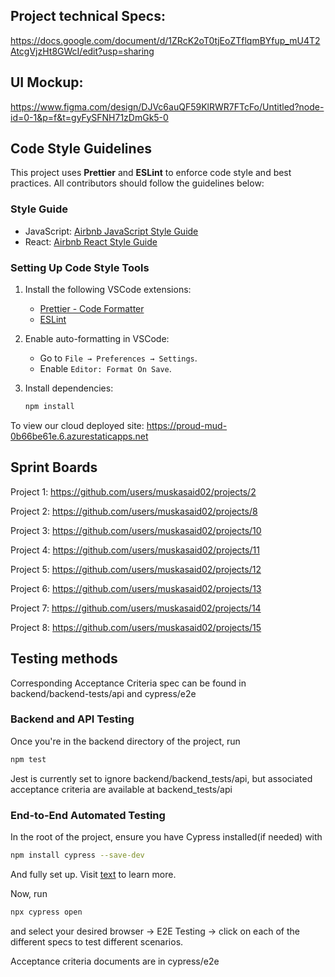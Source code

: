 ## Project technical Specs:

https://docs.google.com/document/d/1ZRcK2oT0tjEoZTflqmBYfup_mU4T2AtcgVjzHt8GWcI/edit?usp=sharing

## UI Mockup:

https://www.figma.com/design/DJVc6auQF59KlRWR7FTcFo/Untitled?node-id=0-1&p=f&t=gyFySFNH71zDmGk5-0

## Code Style Guidelines

This project uses **Prettier** and **ESLint** to enforce code style and best practices. All contributors should follow the guidelines below:

### Style Guide

- JavaScript: [Airbnb JavaScript Style Guide](https://airbnb.io/javascript/)
- React: [Airbnb React Style Guide](https://airbnb.io/javascript/react/)

### Setting Up Code Style Tools

1. Install the following VSCode extensions:
   - [Prettier - Code Formatter](https://marketplace.visualstudio.com/items?itemName=esbenp.prettier-vscode)
   - [ESLint](https://marketplace.visualstudio.com/items?itemName=dbaeumer.vscode-eslint)
2. Enable auto-formatting in VSCode:
   - Go to `File → Preferences → Settings`.
   - Enable `Editor: Format On Save`.
3. Install dependencies:

   ```bash
   npm install

   ```

To view our cloud deployed site: https://proud-mud-0b66be61e.6.azurestaticapps.net

## Sprint Boards

Project 1: https://github.com/users/muskasaid02/projects/2

Project 2: https://github.com/users/muskasaid02/projects/8

Project 3: https://github.com/users/muskasaid02/projects/10

Project 4: https://github.com/users/muskasaid02/projects/11

Project 5: https://github.com/users/muskasaid02/projects/12

Project 6: https://github.com/users/muskasaid02/projects/13

Project 7: https://github.com/users/muskasaid02/projects/14

Project 8: https://github.com/users/muskasaid02/projects/15

## Testing methods

Corresponding Acceptance Criteria spec can be found in backend/backend-tests/api and cypress/e2e

### Backend and API Testing

Once you're in the backend directory of the project, run

```bash
npm test
```
Jest is currently set to ignore backend/backend_tests/api, but associated acceptance criteria are available at backend_tests/api

### End-to-End Automated Testing

In the root of the project, ensure you have Cypress installed(if needed) with

```bash
npm install cypress --save-dev
```

And fully set up. Visit [text](https://docs.cypress.io/app/get-started/why-cypress) to learn more.

Now, run

```bash
npx cypress open
```

and select your desired browser -> E2E Testing -> click on each of the different specs to test different scenarios.

Acceptance criteria documents are in cypress/e2e
